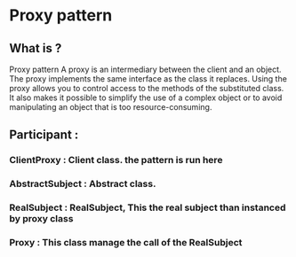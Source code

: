 # Proxy pattern

## What is ?
Proxy pattern
A proxy is an intermediary between the client and an object. The proxy implements the same interface as the class it replaces.
Using the proxy allows you to control access to the methods of the substituted class. It also makes it possible to simplify the use of a complex object or to avoid manipulating an object that is too resource-consuming.
 
## Participant :

### ClientProxy     : Client class. the pattern is run here
### AbstractSubject : Abstract class.
### RealSubject     : RealSubject, This the real subject than instanced by proxy class
### Proxy           : This class manage the call of the RealSubject
